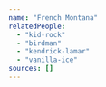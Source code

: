 ```yaml
---
name: "French Montana"
relatedPeople:
  - "kid-rock"
  - "birdman"
  - "kendrick-lamar"
  - "vanilla-ice"
sources: []
---
```


